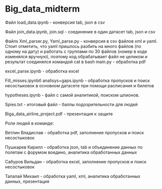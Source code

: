 # Big_data_midterm

Файл load_data.ipynb - конверсия tab, json в csv

Файл join_data.ipynb, join.sql - соединение в один датасет tab, json и csv

Файлs Xml_parser.py, Yaml_parse.py - конверсия в csv файлов xml и yaml. Стоит отметить, что yaml пришлось разбить на много файлов (по одному на дату) и работать с группами по 30 файлов (номер в коде изменялся вручную), поэтому код обрабатывает файл не целиком и результат соединялся командой cat в bash
main.py - обработка pdf

excel_parse.ipynb - обработка excel

Fill_misses.ipynbб analisys+gaps.ipynb - обработка пропусков и поиск несостыковок в основном датасете при помощи расписания и билетов

hypotheses.ipynb - файл с самой аналитикой, поиском шпионов.

Spies.txt - итоговый файл - баллы подозрительности для людей

Biga_data_airline_project.pdf - презентация к защите

Роли людей в команде:

Ветлин Владислав - обработка pdf, заполнение пропусков и поиск несостыковок

Пушкарев Кирилл - обработка json, tab и объединение данных по полетам с форумом воедино, аналитика обработанных данных

Сабуров Вильдан - обработка excel, заполнение пропусков и поиск несостыковок

Талалай Михаил - обработка yaml, xml, аналитика обработанных данных, презентация
